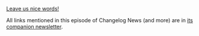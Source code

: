 [Leave us nice words!](https://changelog.typeform.com/to/A6Q3aUTb)

All links mentioned in this episode of Changelog News (and more) are in [its companion newsletter](https://changelog.com/news/84/email).